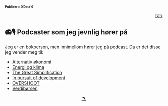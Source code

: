 <head>  
    <link rel="stylesheet" href="styles.css">
</head>

<font size="1">**Publisert: {{Date}}**</font>
<a href="podcasts_english.md">

<div style="text-align: right">🇬🇧</div>
</a>

## 📻🎙️ Podcaster som jeg jevnlig hører på

Jeg er en bokperson, men innimellom hører jeg på podcast. Da er det disse jeg vender meg til:

- [Alternativ økonomi]("https://alternativokonomi.no/">)
- [Energi og klima]("https://www.energiogklima.no/podkast">)
- [The Great Simplification]("https://www.thegreatsimplification.com/podcast">)
- [In pursuit of development]("https://in-pursuit-of-development.simplecast.com/">)
- [OVERSHOOT]("https://podcasts.apple.com/us/podcast/overshoot-shrink-toward-abundance/id1038456636">)
- [Verdibørsen]("https://radio.nrk.no/podkast/verdiboersen">)

<div style="text-align: center;">
<a href="index.md">🪃</a>
